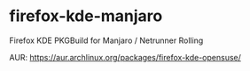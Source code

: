 firefox-kde-manjaro
===================

Firefox KDE PKGBuild for Manjaro / Netrunner Rolling

AUR: https://aur.archlinux.org/packages/firefox-kde-opensuse/
